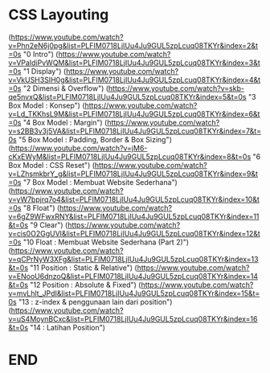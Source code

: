# CSS Layouting
(https://www.youtube.com/watch?v=Phn2eN6j0pg&list=PLFIM0718LjIUu4Ju9GUL5zpLcuq08TKYr&index=2&t=0s "0 Intro")
(https://www.youtube.com/watch?v=VPaIdiPvWQM&list=PLFIM0718LjIUu4Ju9GUL5zpLcuq08TKYr&index=3&t=0s "1 Display")
(https://www.youtube.com/watch?v=VkUSH3SIH0g&list=PLFIM0718LjIUu4Ju9GUL5zpLcuq08TKYr&index=4&t=0s "2 Dimensi & Overflow")
(https://www.youtube.com/watch?v=skb-qe5nvxQ&list=PLFIM0718LjIUu4Ju9GUL5zpLcuq08TKYr&index=5&t=0s "3 Box Model : Konsep")
(https://www.youtube.com/watch?v=Ld_TKKhsL9M&list=PLFIM0718LjIUu4Ju9GUL5zpLcuq08TKYr&index=6&t=0s "4 Box Model : Margin")
(https://www.youtube.com/watch?v=s2BB3v3j5VA&list=PLFIM0718LjIUu4Ju9GUL5zpLcuq08TKYr&index=7&t=0s "5 Box Model : Padding, Border & Box Sizing")
(https://www.youtube.com/watch?v=jM6-cKxEWyM&list=PLFIM0718LjIUu4Ju9GUL5zpLcuq08TKYr&index=8&t=0s "6 Box Model : CSS Reset")
(https://www.youtube.com/watch?v=LZhsmkbrY_g&list=PLFIM0718LjIUu4Ju9GUL5zpLcuq08TKYr&index=9&t=0s "7 Box Model : Membuat Website Sederhana")
(https://www.youtube.com/watch?v=yW7bpjrq7o4&list=PLFIM0718LjIUu4Ju9GUL5zpLcuq08TKYr&index=10&t=0s "8 Float")
(https://www.youtube.com/watch?v=6gZ9WFwxRNY&list=PLFIM0718LjIUu4Ju9GUL5zpLcuq08TKYr&index=11&t=0s "9 Clear")
(https://www.youtube.com/watch?v=cis0O2GgUVI&list=PLFIM0718LjIUu4Ju9GUL5zpLcuq08TKYr&index=12&t=0s "10 Float : Membuat Website Sederhana (Part 2)")
(https://www.youtube.com/watch?v=qCPrNyW3XFg&list=PLFIM0718LjIUu4Ju9GUL5zpLcuq08TKYr&index=13&t=0s "11 Position : Static & Relative")
(https://www.youtube.com/watch?v=ENooU6dnzoQ&list=PLFIM0718LjIUu4Ju9GUL5zpLcuq08TKYr&index=14&t=0s "12 Position : Absolute & Fixed")
(https://www.youtube.com/watch?v=mvLhlt_JPdI&list=PLFIM0718LjIUu4Ju9GUL5zpLcuq08TKYr&index=15&t=0s "13 : z-index & penggunaan lain dari position")
(https://www.youtube.com/watch?v=uS4MoynBCxc&list=PLFIM0718LjIUu4Ju9GUL5zpLcuq08TKYr&index=16&t=0s "14 : Latihan Position")
# END

